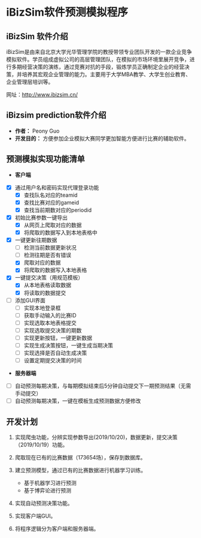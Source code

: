 # iBizSim软件预测模拟程序

## iBizSim 软件介绍

iBizSim是由来自北京大学光华管理学院的教授带领专业团队开发的一款企业竞争模拟软件。学员组成虚拟公司的高层管理团队，在模拟的市场环境里展开竞争，进行多期经营决策的演练，通过竞赛对抗的手段，锻炼学员正确制定企业的经营决策，并培养其宏观企业管理的能力。主要用于大学MBA教学、大学生创业教育、企业管理层培训等。

网址：http://www.ibizsim.cn/

## iBizsim prediction软件介绍

- **作者：**
Peony Guo
- **开发目的：**
方便参加企业模拟大赛同学更加智能方便进行比赛的辅助软件。

## 预测模拟实现功能清单

- **客户端**
- [x] 通过用户名和密码实现代理登录功能
    - [x] 查找队名对应的teamid
    - [x] 查找比赛对应的gameid
    - [x] 查找当前期数对应的periodid
- [x] 初始比赛参数一键导出
    - [x] 从网页上爬取对应的数据
    - [x] 将爬取的数据写入到本地表格中
- [x] 一键更新往期数据
    - [ ] 检测当前数据更新状况
    - [ ] 检测往期是否有错误
    - [x] 爬取对应的数据
    - [x] 将爬取的数据写入本地表格
- [x] 一键提交决策（用规范模板）
    - [x] 从本地表格读取数据
    - [x] 将读取的数据提交
- [ ] 添加GUI界面
    - [ ] 实现本地登录框
    - [ ] 获取手动输入的比赛ID
    - [ ] 实现选取本地表格提交
    - [ ] 实现选取提交决策的期数
    - [ ] 实现更新按钮，一键更新数据
    - [ ] 实现生成决策按钮，一键生成当期决策
    - [ ] 实现选择是否自动生成决策
    - [ ] 设置定期提交决策的时间

- **服务器端**
- [ ] 自动预测每期决策，与每期模拟结束后5分钟自动提交下一期预测结果（无需手动提交）
- [ ] 自动预测每期决策，一键在模板生成预测数据方便修改

## 开发计划

1. 实现爬虫功能，分辨实现参数导出(2019/10/20)，数据更新，提交决策（2019/10/19）功能。

2. 爬取现在已有的比赛数据（173654场），保存到数据库。

3. 建立预测模型，通过已有的比赛数据进行机器学习训练。

    - 基于机器学习进行预测
    - 基于博弈论进行预测
    
4. 实现自动预测决策功能。

5. 实现客户端GUI。

6. 将程序逻辑分为客户端和服务器端。
